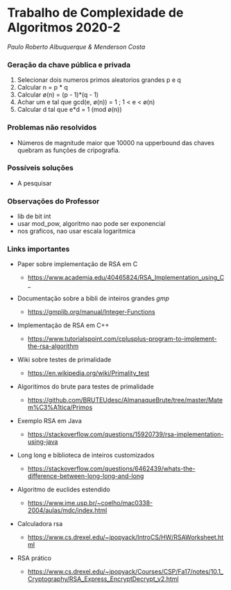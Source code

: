 # Trabalho de Complexidade de Algoritmos 2020-2
*Paulo Roberto Albuquerque & Menderson Costa*

### Geração da chave pública e privada
1. Selecionar dois numeros primos aleatorios grandes p e q
1. Calcular n = p * q
1. Calcular ø(n) = (p - 1)*(q - 1)
1. Achar um e tal que gcd(e, ø(n)) = 1 ; 1 < e < ø(n)
1. Calcular d tal que e*d = 1 (mod ø(n))

### Problemas não resolvidos
- Números de magnitude maior que 10000 na upperbound das chaves quebram as funções de cripografia.

### Possíveis soluções
- A pesquisar

### Observações do Professor
- lib de bit int
- usar mod_pow, algoritmo nao pode ser exponencial
- nos graficos, nao usar escala logaritmica

### Links importantes
- Paper sobre implementação de RSA em C
  - https://www.academia.edu/40465824/RSA_Implementation_using_C_

- Documentação sobre a bibli de inteiros grandes *gmp*
  - https://gmplib.org/manual/Integer-Functions

- Implementação de RSA em C++
  - https://www.tutorialspoint.com/cplusplus-program-to-implement-the-rsa-algorithm

- Wiki sobre testes de primalidade
  - https://en.wikipedia.org/wiki/Primality_test

- Algoritimos do brute para testes de primalidade
  - https://github.com/BRUTEUdesc/AlmanaqueBrute/tree/master/Matem%C3%A1tica/Primos

- Exemplo RSA em Java
  - https://stackoverflow.com/questions/15920739/rsa-implementation-using-java

- Long long e biblioteca de inteiros customizados
  - https://stackoverflow.com/questions/6462439/whats-the-difference-between-long-long-and-long

- Algoritmo de euclides estendido
  - https://www.ime.usp.br/~coelho/mac0338-2004/aulas/mdc/index.html

- Calculadora rsa
  - https://www.cs.drexel.edu/~jpopyack/IntroCS/HW/RSAWorksheet.html

- RSA prático
  - https://www.cs.drexel.edu/~jpopyack/Courses/CSP/Fa17/notes/10.1_Cryptography/RSA_Express_EncryptDecrypt_v2.html